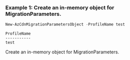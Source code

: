 ### Example 1: Create an in-memory object for MigrationParameters.
```powershell
New-AzCdnMigrationParametersObject -ProfileName test
```

```output
ProfileName
-----------
test
```

Create an in-memory object for MigrationParameters.

